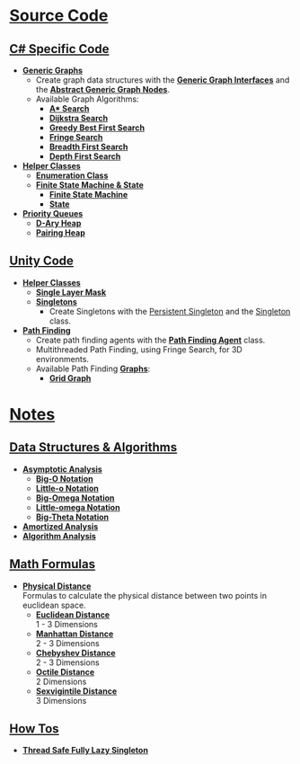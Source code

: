 # [Source Code](CSharpProjectUnity/Assets/_src)
## [C# Specific Code](CSharpProjectUnity/Assets/_src/_src%20C%23)
- [**Generic Graphs**](CSharpProjectUnity/Assets/_src/_src%20C%23/Generic%20Graphs)
    - Create graph data structures with the [**Generic Graph Interfaces**](CSharpProjectUnity/Assets/_src/_src%20C%23/Generic%20Graphs/Graph%20Interfaces) and the [**Abstract Generic Graph Nodes**](CSharpProjectUnity/Assets/_src/_src%20C%23/Generic%20Graphs/Abstract%20Graph%20Nodes).
    - Available Graph Algorithms:
      - [**A\* Search**](CSharpProjectUnity/Assets/_src/_src%20C%23/Generic%20Graphs/Graph%20Search/Dynamic%20Graph%20Searcher%20Algorithms/AStarSearch.cs)
      - [**Dijkstra Search**](CSharpProjectUnity/Assets/_src/_src%20C%23/Generic%20Graphs/Graph%20Search/Dynamic%20Graph%20Searcher%20Algorithms/DijkstraSearch.cs)
      - [**Greedy Best First Search**](CSharpProjectUnity/Assets/_src/_src%20C%23/Generic%20Graphs/Graph%20Search/Dynamic%20Graph%20Searcher%20Algorithms/GreedyBestFirstSearch.cs)
      - [**Fringe Search**](CSharpProjectUnity/Assets/_src/_src%20C%23/Generic%20Graphs/Graph%20Search/FringeSearch.cs)
      - [**Breadth First Search**](CSharpProjectUnity/Assets/_src/_src%20C%23/Generic%20Graphs/Graph%20Traversal/BreadthFirstSearch.cs)
      - [**Depth First Search**](CSharpProjectUnity/Assets/_src/_src%20C%23/Generic%20Graphs/Graph%20Traversal/DepthFirstSearch.cs)
- [**Helper Classes**](CSharpProjectUnity/Assets/_src/_src%20C%23/Helper%20Classes)
  - [**Enumeration Class**](CSharpProjectUnity/Assets/_src/_src%20C%23/Helper%20Classes/Enumeration%20Class)
  - [**Finite State Machine & State**](CSharpProjectUnity/Assets/_src/_src%20C%23/Helper%20Classes/Finite%20State%20Machine)
    - [**Finite State Machine**](CSharpProjectUnity/Assets/_src/_src%20C%23/Helper%20Classes/Finite%20State%20Machine/FiniteStateMachine.cs)
    - [**State**](CSharpProjectUnity/Assets/_src/_src%20C%23/Helper%20Classes/Finite%20State%20Machine/FiniteStateMachineState.cs)
- [**Priority Queues**](CSharpProjectUnity/Assets/_src/_src%20C%23/Priority%20Queues)
  - [**D-Ary Heap**](CSharpProjectUnity/Assets/_src/_src%20C%23/Priority%20Queues/D-Ary%20Heap)
  - [**Pairing Heap**](CSharpProjectUnity/Assets/_src/_src%20C%23/Priority%20Queues/Pairing%20Heap)
## [Unity Code](CSharpProjectUnity/Assets/_src/_src%20Unity)
- [**Helper Classes**](CSharpProjectUnity/Assets/_src/_src%20Unity/Helper%20Classes)
  - [**Single Layer Mask**](CSharpProjectUnity/Assets/_src/_src%20Unity/Helper%20Classes/Single%20Layer%20Mask)
  - [**Singletons**](CSharpProjectUnity/Assets/_src/_src%20Unity/Helper%20Classes/Singletons)
    - Create Singletons with the [Persistent Singleton](CSharpProjectUnity/Assets/_src/_src%20Unity/Helper%20Classes/Singletons/PersistentSingleton.cs) and the [Singleton](CSharpProjectUnity/Assets/_src/_src%20Unity/Helper%20Classes/Singletons/Singleton.cs) class.
- [**Path Finding**](CSharpProjectUnity/Assets/_src/_src%20Unity/Pathfinding)
    - Create path finding agents with the [**Path Finding Agent**](CSharpProjectUnity/Assets/_src/_src%20Unity/Pathfinding/PathFindingAgent.cs) class.
    - Multithreaded Path Finding, using Fringe Search, for 3D environments.
    - Available Path Finding [**Graphs**](CSharpProjectUnity/Assets/_src/_src%20Unity/Pathfinding/Graphs):
        - [**Grid Graph**](CSharpProjectUnity/Assets/_src/_src%20Unity/Pathfinding/Graphs/SquareGridGraph.cs)
# [**Notes**](Notes)
## [**Data Structures & Algorithms**](Notes/Data%20Structures%20and%20Algorithms.md)
- [**Asymptotic Analysis**](Notes/Data%20Structures%20and%20Algorithms.md#asymptotic-analysis)
  - [**Big-O Notation**](Notes/Data%20Structures%20and%20Algorithms.md#o-notation)
  - [**Little-o Notation**](Notes/Data%20Structures%20and%20Algorithms.md#o-notation-1)
  - [**Big-Omega Notation**](Notes/Data%20Structures%20and%20Algorithms.md#ω-notation)
  - [**Little-omega Notation**](Notes/Data%20Structures%20and%20Algorithms.md#ω-notation-1)
  - [**Big-Theta Notation**](Notes/Data%20Structures%20and%20Algorithms.md#θ-notation)
- [**Amortized Analysis**](Notes/Data%20Structures%20and%20Algorithms.md#amortized-analysis)
- [**Algorithm Analysis**](Notes/Data%20Structures%20and%20Algorithms.md#algorithm-analysis)
## [**Math Formulas**](Notes/Math%20Formulas.md)
- [**Physical Distance**](Notes/Math%20Formulas.md#physical-distances)
<br> Formulas to calculate the physical distance between two points in euclidean space.
    - [**Euclidean Distance**](Notes/Math%20Formulas.md#euclidean-distance)
    <br>1 - 3 Dimensions
    - [**Manhattan Distance**](Notes/Math%20Formulas.md#manhattan-distance)
    <br>2 - 3 Dimensions
    - [**Chebyshev Distance**](Notes/Math%20Formulas.md#chebyshev-distance)
    <br>2 - 3 Dimensions
    - [**Octile Distance**](Notes/Math%20Formulas.md#octile-distance)
    <br>2 Dimensions
    - [**Sexvigintile Distance**](Notes/Math%20Formulas.md#sexvigintile-distance)
    <br>3 Dimensions
## [**How Tos**](Notes/How%20Tos.md)
- [**Thread Safe Fully Lazy Singleton**](Notes/How%20Tos.md#ThreadSafeFullyLazySingleton)
